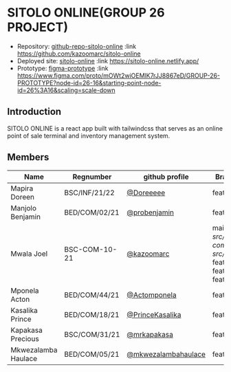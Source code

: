 # SITOLO ONLINE(GROUP 26 PROJECT)

- Repository: [github-repo-sitolo-online](https://github.com/kazoomarc/sitolo-online) :link https://github.com/kazoomarc/sitolo-online
- Deployed site: [sitolo-online](https://sitolo-online.netlify.app/) :link https://sitolo-online.netlify.app/
- Prototype: [figma-prototype](https://www.figma.com/proto/mOWt2wiOEMlK7rJJ8867eD/GROUP-26-PROTOTYPE?node-id=26-16&starting-point-node-id=26%3A16&scaling=scale-down) :link https://www.figma.com/proto/mOWt2wiOEMlK7rJJ8867eD/GROUP-26-PROTOTYPE?node-id=26-16&starting-point-node-id=26%3A16&scaling=scale-down

## Introduction

SITOLO ONLINE is a react app built with tailwindcss that serves as an online point of sale terminal and inventory management system.

## Members

| Name                | Regnumber     | github profile                                               | Branches Worked                                                                                                    |
| ------------------- | ------------- | ------------------------------------------------------------ | ------------------------------------------------------------------------------------------------------------------ |
| Mapira Doreen       | BSC/INF/21/22 | [@Doreeeee](https://github.com/Doreeeee)                     | feature/login                                                                                                      |
| Manjolo Benjamin    | BED/COM/02/21 | [@probenjamin](https://github.com/probenjamin)               | feature/marketplace                                                                                                |
| Mwala Joel          | BSC-COM-10-21 | [@kazoomarc](https://github.com/kazoomarc/)                  | main _[folder] src/common-components && src/assets_<br/>feature/signup <br/>feature/terminal <br/>feature/settings |
| Mponela Acton       | BED/COM/44/21 | [@Actomponela](https://github.com/Actomponela)               | feature/products                                                                                                   |
| Kasalika Prince     | BED/COM/18/21 | [@PrinceKasalika](https://github.com/PrinceKasalika)         | feature/products                                                                                                   |
| Kapakasa Precious   | BSC/COM/31/21 | [@mrkapakasa](https://github.com/mrkapakasa)                 | feature/dashboard                                                                                                  |
| Mkwezalamba Haulace | BED/COM/05/21 | [@mkwezalambahaulace](https://github.com/mkwezalambahaulace) | feature/dashboard                                                                                                  |
